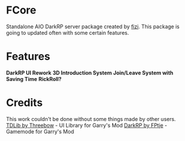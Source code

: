# FCore
Standalone AIO DarkRP server package created by [fizi](https://github.com/fizioterapia).
This package is going to updated often with some certain features.

# Features
**DarkRP UI Rework**
**3D Introduction System**
**Join/Leave System with Saving Time**
**RickRoll?**

# Credits
This work couldn't be done without some things made by other users.
[TDLib by Threebow](https://github.com/Threebow/tdlib) - UI Library for Garry's Mod
[DarkRP by FPtje](https://github.com/fptje/darkrp) - Gamemode for Garry's Mod
